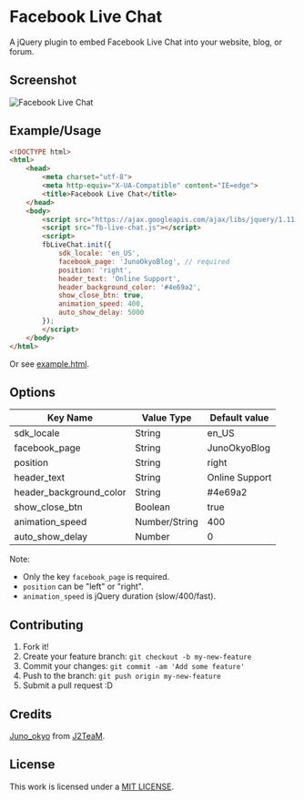 # Facebook Live Chat
A jQuery plugin to embed Facebook Live Chat into your website, blog, or forum.

## Screenshot

![Facebook Live Chat](http://i.imgur.com/nr4kKOf.png)

## Example/Usage

```html
<!DOCTYPE html>
<html>
    <head>
        <meta charset="utf-8">
        <meta http-equiv="X-UA-Compatible" content="IE=edge">
        <title>Facebook Live Chat</title>
    </head>
    <body>
        <script src="https://ajax.googleapis.com/ajax/libs/jquery/1.11.3/jquery.min.js"></script>
        <script src="fb-live-chat.js"></script>
        <script>
        fbLiveChat.init({
            sdk_locale: 'en_US',
            facebook_page: 'JunoOkyoBlog', // required
            position: 'right',
            header_text: 'Online Support',
            header_background_color: '#4e69a2',
            show_close_btn: true,
            animation_speed: 400,
            auto_show_delay: 5000
        });
        </script>
    </body>
</html>
```

Or see [example.html](example.html).

## Options

| Key Name                | Value Type     | Default value  |
|-------------------------|----------------|----------------|
| sdk_locale              | String         | en_US          |
| facebook_page           | String         | JunoOkyoBlog   |
| position                | String         | right          |
| header_text             | String         | Online Support |
| header_background_color | String         | #4e69a2        |
| show_close_btn          | Boolean        | true           |
| animation_speed         | Number/String  | 400            |
| auto_show_delay         | Number         | 0              |

Note:

- Only the key `facebook_page` is required.
- `position` can be "left" or "right".
- `animation_speed` is jQuery duration (slow/400/fast).

## Contributing

1. Fork it!
2. Create your feature branch: `git checkout -b my-new-feature`
3. Commit your changes: `git commit -am 'Add some feature'`
4. Push to the branch: `git push origin my-new-feature`
5. Submit a pull request :D

## Credits

[Juno_okyo](http://junookyo.blogspot.com/) from [J2TeaM](https://github.com/J2TeaM).

## License

This work is licensed under a [MIT LICENSE](LICENSE).
